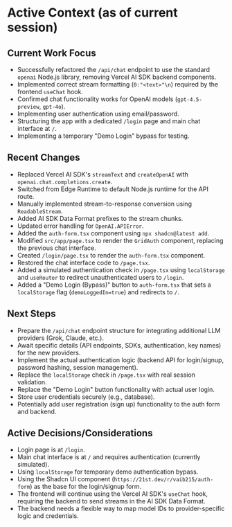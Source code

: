 # Active Context (as of current session)

## Current Work Focus

-   Successfully refactored the `/api/chat` endpoint to use the standard `openai` Node.js library, removing Vercel AI SDK backend components.
-   Implemented correct stream formatting (`0:"<text>"\n`) required by the frontend `useChat` hook.
-   Confirmed chat functionality works for OpenAI models (`gpt-4.5-preview`, `gpt-4o`).
-   Implementing user authentication using email/password.
-   Structuring the app with a dedicated `/login` page and main chat interface at `/`.
-   Implementing a temporary "Demo Login" bypass for testing.

## Recent Changes

-   Replaced Vercel AI SDK's `streamText` and `createOpenAI` with `openai.chat.completions.create`.
-   Switched from Edge Runtime to default Node.js runtime for the API route.
-   Manually implemented stream-to-response conversion using `ReadableStream`.
-   Added AI SDK Data Format prefixes to the stream chunks.
-   Updated error handling for `OpenAI.APIError`.
-   Added the `auth-form.tsx` component using `npx shadcn@latest add`.
-   Modified `src/app/page.tsx` to render the `GridAuth` component, replacing the previous chat interface.
-   Created `/login/page.tsx` to render the `auth-form.tsx` component.
-   Restored the chat interface code to `/page.tsx`.
-   Added a simulated authentication check in `/page.tsx` using `localStorage` and `useRouter` to redirect unauthenticated users to `/login`.
-   Added a "Demo Login (Bypass)" button to `auth-form.tsx` that sets a `localStorage` flag (`demoLoggedIn=true`) and redirects to `/`.

## Next Steps

-   Prepare the `/api/chat` endpoint structure for integrating additional LLM providers (Grok, Claude, etc.).
-   Await specific details (API endpoints, SDKs, authentication, key names) for the new providers.
-   Implement the actual authentication logic (backend API for login/signup, password hashing, session management).
-   Replace the `localStorage` check in `/page.tsx` with real session validation.
-   Replace the "Demo Login" button functionality with actual user login.
-   Store user credentials securely (e.g., database).
-   Potentially add user registration (sign up) functionality to the auth form and backend.

## Active Decisions/Considerations

-   Login page is at `/login`.
-   Main chat interface is at `/` and requires authentication (currently simulated).
-   Using `localStorage` for temporary demo authentication bypass.
-   Using the Shadcn UI component (`https://21st.dev/r/vaib215/auth-form`) as the base for the login/signup form.
-   The frontend will continue using the Vercel AI SDK's `useChat` hook, requiring the backend to send streams in the AI SDK Data Format.
-   The backend needs a flexible way to map model IDs to provider-specific logic and credentials. 